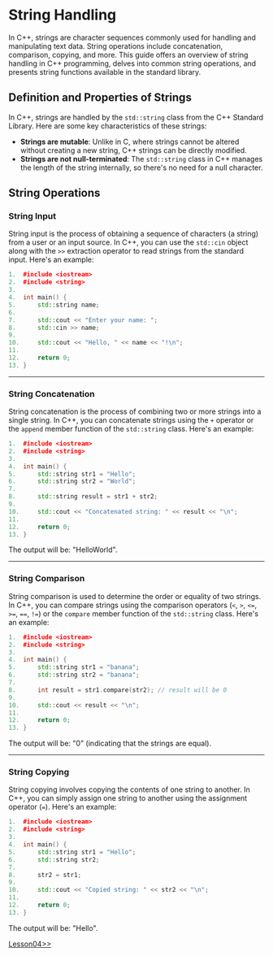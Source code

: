 # String Handling 
In C++, strings are character sequences commonly used for handling and manipulating text data. String operations include concatenation, comparison, copying, and more. This guide offers an overview of string handling in C++ programming, delves into common string operations, and presents string functions available in the standard library.

## Definition and Properties of Strings
In C++, strings are handled by the `std::string` class from the C++ Standard Library. Here are some key characteristics of these strings:

- **Strings are mutable**: Unlike in C, where strings cannot be altered without creating a new string, C++ strings can be directly modified.
- **Strings are not null-terminated**: The `std::string` class in C++ manages the length of the string internally, so there's no need for a null character.

## String Operations
### String Input
String input is the process of obtaining a sequence of characters (a string) from a user or an input source. In C++, you can use the `std::cin` object along with the `>>` extraction operator to read strings from the standard input. Here's an example:
```cpp
1.  #include <iostream>
2.  #include <string>
3.
4.  int main() {
5.      std::string name;
6.
7.      std::cout << "Enter your name: ";
8.      std::cin >> name;
9.
10.     std::cout << "Hello, " << name << "!\n";
11.
12.     return 0;
13. }
```
---
### String Concatenation
String concatenation is the process of combining two or more strings into a single string. In C++, you can concatenate strings using the `+` operator or the `append` member function of the `std::string` class. Here's an example:
```cpp
1.  #include <iostream>
2.  #include <string>
3.
4.  int main() {
5.      std::string str1 = "Hello";
6.      std::string str2 = "World";
7.
8.      std::string result = str1 + str2;
9.
10.     std::cout << "Concatenated string: " << result << "\n";
11.
12.     return 0;
13. }
```
The output will be: "HelloWorld".

---
### String Comparison
String comparison is used to determine the order or equality of two strings. In C++, you can compare strings using the comparison operators (`<`, `>`, `<=`, `>=`, `==`, `!=`) or the `compare` member function of the `std::string` class. Here's an example:
```cpp
1.  #include <iostream>
2.  #include <string>
3.
4.  int main() {
5.      std::string str1 = "banana";
6.      std::string str2 = "banana";
7.
8.      int result = str1.compare(str2); // result will be 0
9.
10.     std::cout << result << "\n";
11.
12.     return 0;
13. }
```
The output will be: "0" (indicating that the strings are equal).

---
### String Copying
String copying involves copying the contents of one string to another. In C++, you can simply assign one string to another using the assignment operator (`=`). Here's an example:
```cpp
1.  #include <iostream>
2.  #include <string>
3.
4.  int main() {
5.      std::string str1 = "Hello";
6.      std::string str2;
7.
8.      str2 = str1;
9.
10.     std::cout << "Copied string: " << str2 << "\n";
11.
12.     return 0;
13. }
```
The output will be: "Hello".

[Lesson04>>](/Lesson04/Topic01.md)


